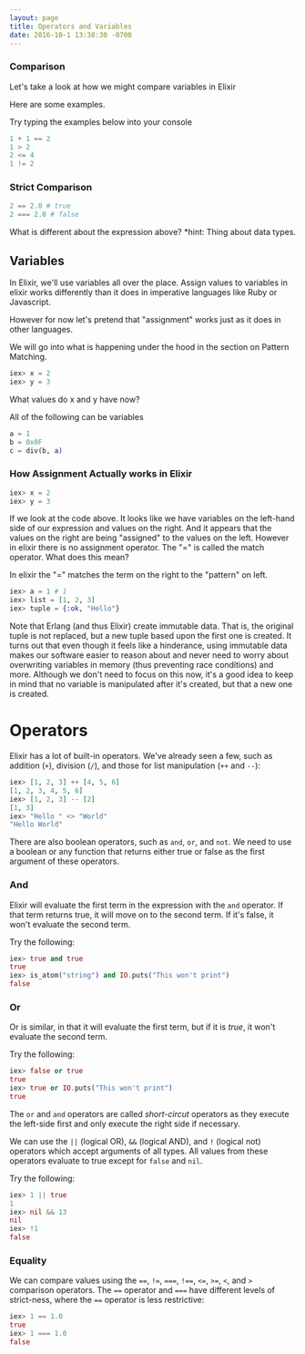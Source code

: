 ```yaml
---
layout: page
title: Operators and Variables
date: 2016-10-1 13:38:30 -0700
---
```


### Comparison

Let's take a look at how we might compare variables in Elixir

Here are some examples.

 Try typing the examples below into your console

```elixir
1 + 1 == 2
1 > 2
2 <= 4
1 != 2
```

### Strict Comparison

```elixir
2 == 2.0 # true
2 === 2.0 # false
```

What is different about the expression above?
*hint: Thing about data types.

## Variables

In Elixir, we'll use variables all over the place. Assign values to variables in elixir works differently than it does in imperative languages like Ruby or Javascript.

However for now let's pretend that "assignment" works just as it does in other languages.

We will go into what is happening under the hood in the section on Pattern Matching.

```elixir
iex> x = 2
iex> y = 3
```

What values do x and y have now?

All of the following can be variables

```elixir
a = 1
b = 0x0F
c = div(b, a)
```

### How Assignment Actually works in Elixir

```elixir
iex> x = 2
iex> y = 3
```

If we look at the code above. It looks like we have variables on the left-hand side of our expression and values on the right. And it appears that the values on the right are being "assigned" to the values on the left. However in elixir there is no assignment operator. The "=" is called the match operator. What does this mean?

In elixir the "=" matches the term on the right to the "pattern" on left.

```elixir
iex> a = 1 # 1
iex> list = [1, 2, 3]
iex> tuple = {:ok, "Hello"}
```

Note that Erlang (and thus Elixir) create immutable data. That is, the original tuple is not replaced, but a new tuple based upon the first one is created.
It turns out that even though it feels like a hinderance, using immutable data makes our software easier to reason about and never need to worry about overwriting variables in memory (thus preventing race conditions) and more.
Although we don't need to focus on this now, it's a good idea to keep in mind that no variable is manipulated after it's created, but that a new one is created.

# Operators

Elixir has a lot of built-in operators. We've already seen a few, such as addition (`+`), division (`/`), and those for list manipulation (`++` and `--`):

```elixir
iex> [1, 2, 3] ++ [4, 5, 6]
[1, 2, 3, 4, 5, 6]
iex> [1, 2, 3] -- [2]
[1, 3]
iex> "Hello " <> "World"
"Hello World"
```

There are also boolean operators, such as `and`, `or`, and `not`. We need to use a boolean or any function that returns either true or false as the first argument of these operators.

### And

Elixir will evaluate the first term in the expression with the `and` operator. If that term returns true, it will move on to the second term. If it's false, it won't evaluate the second term.

Try the following:

```elixir
iex> true and true
true
iex> is_atom("string") and IO.puts("This won't print")
false
```

### Or

Or is similar, in that it will evaluate the first term, but if it is _true_, it won't evaluate the second term.

Try the following:

```elixir
iex> false or true
true
iex> true or IO.puts("This won't print")
true
```

The `or` and `and` operators are called _short-circut_ operators as they execute the left-side first and only execute the right side if necessary.

We can use the `||` (logical OR), `&&` (logical AND), and `!` (logical not) operators which accept arguments of all types. All values from these operators evaluate to true except for `false` and `nil`.

Try the following:

```elixir
iex> 1 || true
1
iex> nil && 13
nil
iex> !1
false
```

### Equality

We can compare values using the `==`, `!=`, `===`, `!==`, `<=`, `>=`, `<`, and `>` comparison operators. The `==` operator and `===` have different levels of strict-ness, where the `==` operator is less restrictive:

```elixir
iex> 1 == 1.0
true
iex> 1 === 1.0
false
```

